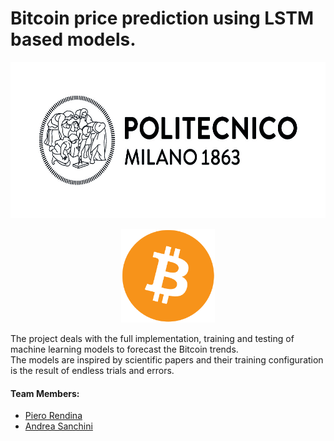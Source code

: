 # Bitcoin price prediction using LSTM based models.
<p align="center">
  <img src="images/02_Polimi_bandiera_BN_positivo_outline.jpg" style="width:650px;height:250px"/>
</p>
<p align="center">
  <img src="images/bitcoin_logo.jpeg" style="width:150px;height:150px"/>
</p>


The project deals with the full implementation, training and testing of machine learning models to forecast the Bitcoin trends.  
The models are inspired by scientific papers and their training configuration is the result of endless trials and errors.

#### Team Members:
* [Piero Rendina](https://github.com/PieroRendina)
* [Andrea Sanchini](https://github.com/AndreaSanchini)
